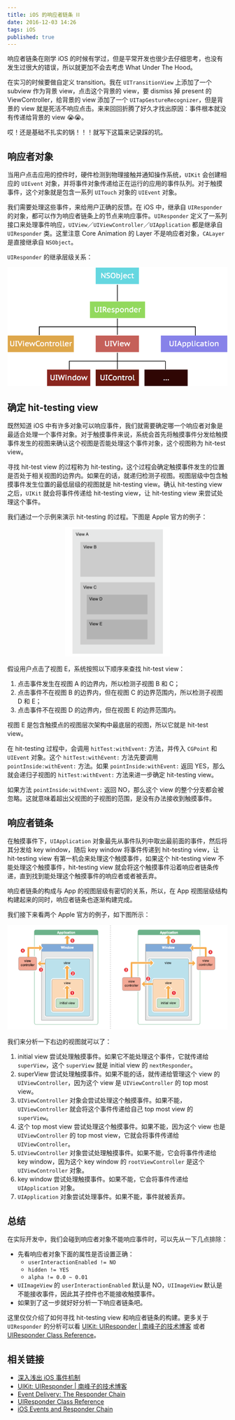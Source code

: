 ```yaml
---
title: iOS 的响应者链条 ⛓️
date: 2016-12-03 14:26
tags: iOS
published: true
---
```


响应者链条在刚学 iOS 的时候有学过，但是平常开发也很少去仔细思考，也没有发生过很大的错误，所以就更加不会去考虑 What Under The Hood。

在实习的时候要做自定义 transition。我在 `UITransitionView` 上添加了一个 subview 作为背景 view，点击这个背景的 view，要 dismiss 掉 present 的 ViewController，给背景的 view 添加了一个 `UITapGestureRecognizer`，但是背景的 view 就是死活不响应点击。来来回回折腾了好久才找出原因：事件根本就没有传递给背景的 view 😭😭。

<!-- more -->

哎！还是基础不扎实的锅！！！就写下这篇来记录踩的坑。

## 响应者对象

当用户点击应用的控件时，硬件检测到物理接触并通知操作系统，`UIKit` 会创建相应的 `UIEvent` 对象，并将事件对象传递给正在运行的应用的事件队列。对于触摸事件，这个对象就是包含一系列 `UITouch` 对象的 `UIEvent` 对象。

我们需要处理这些事件，来给用户正确的反馈。在 iOS 中，继承自 `UIResponder` 的对象，都可以作为响应者链条上的节点来响应事件。`UIResponder` 定义了一系列接口来处理事件响应，`UIView`／`UIViewController`／`UIApplication` 都是继承自 `UIResponder` 类。这里注意 Core Animation 的 Layer 不是响应者对象，`CALayer` 是直接继承自 `NSObject`。

`UIResponder` 的继承层级关系：

<div align=center>
<img src='https://github.com/LZhenHong/BlogImages/blob/master/UIKit-Framework.png?raw=true' alt='UIKit Framework' />
<div align=left>

## 确定 hit-testing view

既然知道 iOS 中有许多对象可以响应事件，我们就需要确定哪一个响应者对象是最适合处理一个事件对象。对于触摸事件来说，系统会首先将触摸事件分发给触摸事件发生的视图来确认这个视图是否能处理这个事件对象，这个视图称为 hit-test view。

寻找 hit-test view 的过程称为 hit-testing，这个过程会确定触摸事件发生的位置是否处于相关视图的边界内。如果在的话，就递归检测子视图。视图层级中包含触摸事件发生位置的最低层级的视图就是 hit-testing view。确认 hit-testing view 之后，`UIKit` 就会将事件传递给 hit-testing view，让 hit-testing view 来尝试处理这个事件。

我们通过一个示例来演示 hit-testing 的过程。下图是 Apple 官方的例子：

<div align=center>
<img src='https://github.com/LZhenHong/BlogImages/blob/master/hit_testing_2x.png?raw=true' width=240 alt='Hit Testing' />
<div align=left>

假设用户点击了视图 E，系统按照以下顺序来查找 hit-test view：

1. 点击事件发生在视图 A 的边界内，所以检测子视图 B 和 C；
2. 点击事件不在视图 B 的边界内，但在视图 C 的边界范围内，所以检测子视图 D 和 E；
3. 点击事件不在视图 D 的边界内，但在视图 E 的边界范围内。

视图 E 是包含触摸点的视图层次架构中最底层的视图，所以它就是 hit-test view。

在 hit-testing 过程中，会调用 `hitTest:withEvent:` 方法，并传入 `CGPoint` 和 `UIEvent` 对象。这个 `hitTest:withEvent:` 方法先要调用 `pointInside:withEvent:` 方法。如果 `pointInside:withEvent:` 返回 YES，那么就会递归子视图的 `hitTest:withEvent:` 方法来进一步确定 hit-testing view。

如果方法 `pointInside:withEvent:` 返回 NO，那么这个 view 的整个分支都会被忽略。这就意味着超出父视图的子视图的范围，是没有办法接收到触摸事件。

## 响应者链条

在触摸事件下，`UIApplication` 对象最先从事件队列中取出最前面的事件，然后将其分发给 key window，随后 key window 将事件传递到 hit-testing view，让 hit-testing view 有第一机会来处理这个触摸事件，如果这个 hit-testing view 不能处理这个触摸事件，hit-testing view 就会将这个触摸事件沿着响应者链条传递，直到找到能处理这个触摸事件的响应者或者被丢弃。

响应者链条的构成与 App 的视图层级有密切的关系，所以，在 App 视图层级结构构建起来的同时，响应者链条也逐渐构建完成。

我们接下来看两个 Apple 官方的例子，如下图所示：

<div align=center>
<img src='https://github.com/LZhenHong/BlogImages/blob/master/iOS_responder_chain_2x.png?raw=true' width=540 alt='iOS Responder Chain' />
<div align=left>

我们来分析一下右边的视图就可以了：

1. initial view 尝试处理触摸事件。如果它不能处理这个事件，它就传递给 `superView`，这个 `superView` 就是 initial view 的 `nextResponder`。
2. superView 尝试处理触摸事件。如果不能的话，就传递给管理这个 view 的 `UIViewController`，因为这个 view 是 `UIViewController` 的 top most view。
3. `UIViewController` 对象会尝试处理这个触摸事件。如果不能，`UIViewController` 就会将这个事件传递给自己 top most view 的 `superView`。
4. 这个 top most view 尝试处理这个触摸事件。如果不能，因为这个 view 也是 `UIViewController` 的 top most view，它就会将事件传递给 `UIViewController`。
5. `UIViewController` 对象尝试处理触摸事件。如果不能，它会将事件传递给 key window，因为这个 key window 的 `rootViewController` 是这个 `UIViewController` 对象。
6. key window 尝试处理触摸事件。如果不能，它会将事件传递给 `UIApplication` 对象。
7. `UIApplication` 对象尝试处理事件。如果不能，事件就被丢弃。

## 总结

在实际开发中，我们会碰到响应者对象不能响应事件时，可以先从一下几点排除：

* 先看响应者对象下面的属性是否设置正确：
    * `userInteractionEnabled != NO`
    * `hidden != YES`
    * `alpha != 0.0 ~ 0.01`
* `UIImageView` 的 `userInteractionEnabled` 默认是 NO，`UIImageView` 默认是不能接收事件，因此其子控件也不能接收触摸事件。
* 如果到了这一步就好好分析一下响应者链条吧。

这里仅仅介绍了如何寻找 hit-testing view 和响应者链条的构建。更多关于 `UIResponder` 的分析可以看 [UIKit: UIResponder | 南峰子的技术博客][2] 或者 [UIResponder Class Reference][5]。

## 相关链接

* [深入浅出 iOS 事件机制][1]
* [UIKit: UIResponder | 南峰子的技术博客][2]
* [Event Delivery: The Responder Chain][4]
* [UIResponder Class Reference][5]
* [iOS Events and Responder Chain][3]

[1]: http://zhoon.github.io/ios/2015/04/12/ios-event.html
[2]: http://southpeak.github.io/2015/03/07/cocoa-uikit-uiresponder/
[3]: https://www.zybuluo.com/MicroCai/note/66142
[4]: https://developer.apple.com/library/content/documentation/EventHandling/Conceptual/EventHandlingiPhoneOS/event_delivery_responder_chain/event_delivery_responder_chain.html#//apple_ref/doc/uid/TP40009541-CH4-SW2
[5]: https://developer.apple.com/library/ios/documentation/UIKit/Reference/UIResponder_Class
[6]: https://developer.apple.com/library/content/documentation/EventHandling/Conceptual/EventHandlingiPhoneOS/Art/hit_testing_2x.png
[7]: https://developer.apple.com/library/content/documentation/EventHandling/Conceptual/EventHandlingiPhoneOS/Art/iOS_responder_chain_2x.png
[8]: https://github.com/LZhenHong/BlogImages/blob/master/UIKit-Framework.png?raw=true

